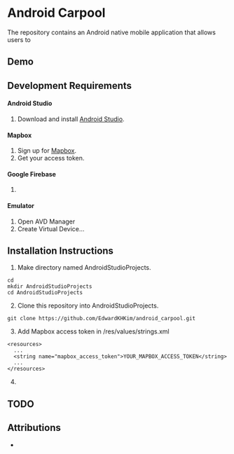 # Android Carpool

The repository contains an Android native mobile application that allows users to 

## Demo

## Development Requirements
#### Android Studio 
1. Download and install [Android Studio](https://developer.android.com/studio).

#### Mapbox 
1. Sign up for [Mapbox](https://www.mapbox.com/).
2. Get your access token. 

#### Google Firebase 
1. 

#### Emulator 
1. Open AVD Manager
2. Create Virtual Device...

## Installation Instructions
1. Make directory named AndroidStudioProjects. 
```
cd
mkdir AndroidStudioProjects
cd AndroidStudioProjects
```
2. Clone this repository into AndroidStudioProjects.
```
git clone https://github.com/EdwardKHKim/android_carpool.git
```
3. Add Mapbox access token in /res/values/strings.xml 
```
<resources>
  ...
  <string name="mapbox_access_token">YOUR_MAPBOX_ACCESS_TOKEN</string>
  ...
</resources> 
```
4. 

## TODO 

## Attributions
- 
